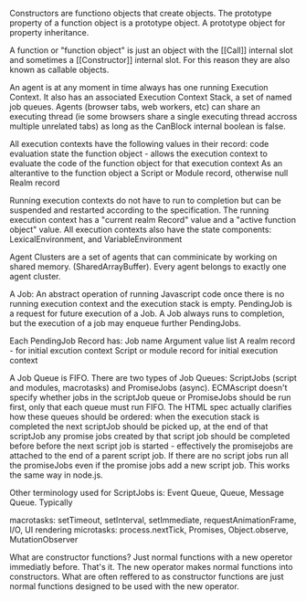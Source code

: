 Constructors are functiono objects that create objects. The prototype property of a function object is a prototype object. A prototype object for property inheritance.

A function or "function object" is just an object with the [[Call]] internal slot and sometimes a [[Constructor]] internal slot. For this reason they are also known as callable objects.

An agent is at any moment in time always has one running Execution Context. It also has an associated Execution Context Stack, a set of named job queues. Agents (browser tabs, web workers, etc) can share an executing thread (ie some browsers share a single executing thread accross multiple unrelated tabs) as long as the CanBlock internal boolean is false. 

All execution contexts have the following values in their record:
  code evaluation state
  the function object - allows the execution context to evaluate the code of the function object for that execution context
  As an alterantive to the function object a Script or Module record, otherwise null
  Realm record

Running execution contexts do not have to run to completion but can be suspended and restarted according to the specification. 
The running execution context has a "current realm Record" value and a "active function object" value. All execution contexts also have the state components: LexicalEnvironment, and VariableEnvironment



Agent Clusters are a set of agents that can comminicate by working on shared memory. (SharedArrayBuffer). Every agent belongs to exactly one agent cluster.

A Job: An abstract operation of running Javascript code once there is no running execution context and the execution stack is empty.
PendingJob is a request for future execution of a Job. A Job always runs to completion, but the execution of a job may enqueue further PendingJobs.

Each PendingJob Record has:
  Job name
  Argument value list
  A realm record - for initial excution context
  Script or module record for initial execution context
  
A Job Queue is FIFO. There are two types of Job Queues: ScriptJobs (script and modules, macrotasks) and PromiseJobs (async). ECMAscript doesn't specify whether jobs in the scriptJob queue or PromiseJobs should be run first, only that each queue must run FIFO. The HTML spec actually clarifies how these queues should be ordered: when the execution stack is completed the next scriptJob should be picked up, at the end of that scriptJob any promise jobs created by that script job should be completed before before the next script job is started - effectively the promisejobs are attached to the end of a parent script job. If there are no script jobs run all the promiseJobs even if the promise jobs add a new script job. This works the same way in node.js.

Other terminology used for ScriptJobs is: Event Queue, Queue, Message Queue. Typically

macrotasks: setTimeout, setInterval, setImmediate, requestAnimationFrame, I/O, UI rendering
microtasks: process.nextTick, Promises, Object.observe, MutationObserver

What are constructor functions? Just normal functions with a new operetor immediatly before. That's it. The new operator makes normal functions into constructors. What are often reffered to as constructor functions are just normal functions designed to be used with the new operator.

